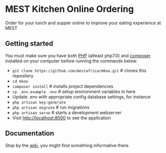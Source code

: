 # MEST Kitchen Online Ordering

Order for your lunch and supper online to improve your eating experience at MEST

## Getting started

You must make sure you have both  [PHP](http://php.net/) (atleast php7.0) and [composer](https://getcomposer.org/download/) installed on your computer before running the commands below.

* `git clone https://github.com/mestafrica/mkoo.git` # clones this repository
* `cd mkoo`
* `composer install` # installs project dependencies
* `cp .env.example .env` # setup environment variables in here
* Update .env with appropriate config database settings, for instance
* `php artisan key:generate`
* `php artisan migrate` # run migrations
* `php artisan serve` # starts a development webserver
* Visit [http://localhost:8000](http://localhost:8000) to see the application

## Documentation

Stop by the [wiki](https://github.com/mestafrica/mkoo/wiki), you might find something informative there.
